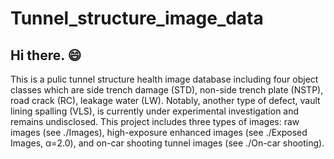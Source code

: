 # Tunnel_structure_image_data
## Hi there. 😄
This is a pulic tunnel structure health image database including four object classes which are side trench damage (STD), non-side trench plate (NSTP), road crack (RC), leakage water (LW). Notably, another type of defect, vault lining spalling (VLS), is currently under experimental investigation and remains undisclosed.
This project includes three types of images: raw images (see ./Images), high-exposure enhanced images (see ./Exposed Images, α=2.0), and on-car shooting tunnel images (see ./On-car shooting).
